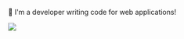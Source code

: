 👋 I'm a developer writing code for web applications!

![](https://github-readme-stats.vercel.app/api?username=RobinMalfait&show_icons=true&count_private=true)
